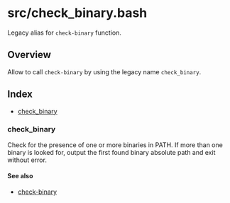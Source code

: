 # src/check_binary.bash

Legacy alias for `check-binary` function.

## Overview

Allow to call `check-binary` by using the legacy name `check_binary`.

## Index

* [check_binary](#check_binary)

### check_binary

Check for the presence of one or more binaries in PATH.
If more than one binary is looked for, output the first found binary
absolute path and exit without error.

#### See also

* [check-binary](./check-binary.md#check-binary)

